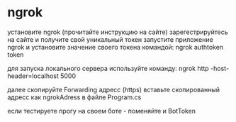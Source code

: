 # ngrok

установите ngrok (прочитайте инструкцию на сайте)
зарегестрируйтесь на сайте и получите свой уникальный токен
запустите приложение ngrok и установите значение своего токена командой:
ngrok authtoken token

для запуска локального сервера используйте команду:
ngrok http -host-header=localhost 5000

далее скопируйте Forwarding адресс (https)
вставьте скопированный адресс как ngrokAdress в файле Program.cs

если тестируете прогу на своем боте - поменяйте и BotToken